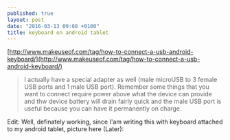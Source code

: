 ```yaml
---
published: true
layout: post
date: "2016-03-13 09:08 +0100"
title: keyboard on android tablet
---
```




[http://www.makeuseof.com/tag/how-to-connect-a-usb-android-keyboard/](http://www.makeuseof.com/tag/how-to-connect-a-usb-android-keyboard/)  

> I actually have a special adapter as well (male microUSB to 3 female USB ports and 1 male USB port). Remember some things that you want to connect require power above what the device can provide and thw device battery will drain fairly quick and the male USB port is useful because you can have it permanently on charge.

Edit: Well, definately working, since I'am writing this with keyboard attached to my android tablet, picture here (Later):
